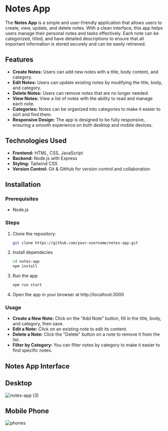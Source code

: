 # Notes App

The **Notes App** is a simple and user-friendly application that allows users to create, view, update, and delete notes. With a clean interface, this app helps users manage their personal notes and tasks effectively. Each note can be categorized, titled, and have detailed descriptions to ensure that all important information is stored securely and can be easily retrieved.

## Features

- **Create Notes:** Users can add new notes with a title, body content, and category.
- **Edit Notes:** Users can update existing notes by modifying the title, body, and category.
- **Delete Notes:** Users can remove notes that are no longer needed.
- **View Notes:** View a list of notes with the ability to read and manage each note.
- **Categories:** Notes can be organized into categories to make it easier to sort and find them.
- **Responsive Design:** The app is designed to be fully responsive, ensuring a smooth experience on both desktop and mobile devices.

## Technologies Used

- **Frontend:** HTML, CSS, JavaScript
- **Backend:** Node.js with Express
- **Styling:** Tailwind CSS
- **Version Control:** Git & GitHub for version control and collaboration

## Installation

### Prerequisites

- Node.js

### Steps

1. Clone the repository:

   ```bash
   git clone https://github.com/your-username/notes-app.git

2. Install dependecies

   ```bash
   cd notes-app
   npm install
   
4. Run the app

   ```bash
   npm run start
   
6. Open the app in your browser at http://localhost:3000

### Usage

- **Create a New Note:** Click on the "Add Note" button, fill in the title, body, and category, then save.
- **Edit a Note:** Click on an existing note to edit its content.
- **Delete a Note:** Click the "Delete" button on a note to remove it from the list.
- **Filter by Category:** You can filter notes by category to make it easier to find specific notes.

## Notes App Interface

## Desktop

![notes-app (3)](https://github.com/user-attachments/assets/2ccaba7a-ad9a-4681-afe5-6fbf0147f89a)

## Mobile Phone

![phones](https://github.com/user-attachments/assets/b0d9eda9-685b-409c-beb5-976330e275cf)


